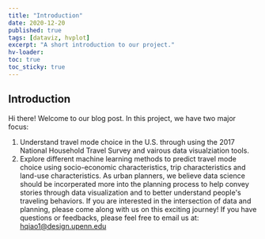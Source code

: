 ```yaml
---
title: "Introduction"
date: 2020-12-20
published: true
tags: [dataviz, hvplot]
excerpt: "A short introduction to our project."
hv-loader:
toc: true
toc_sticky: true
---
```

## Introduction
Hi there! Welcome to our blog post. In this project, we have two major focus: 
1) Understand travel mode choice in the U.S. through using the 2017 National Household Travel Survey and vairous
data visualziation tools.
2) Explore different machine learning methods to predict travel mode choice using socio-economic characteristics,
trip characteristics and land-use characteristics.
As urban planners, we believe data science should be incorperated more into the planning process to help convey stories through
data visualization and to better understand people's traveling behaviors. If you are interested in the intersection of data and 
planning, please come along with us on this exciting journey! If you have questions or feedbacks, please feel free to email us at:
hqiao1@design.upenn.edu
